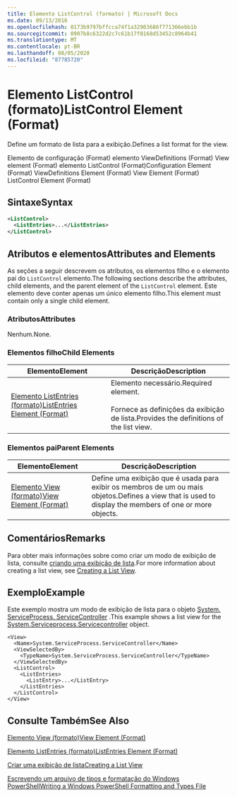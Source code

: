 ```yaml
---
title: Elemento ListControl (formato) | Microsoft Docs
ms.date: 09/13/2016
ms.openlocfilehash: 0173b9797bffcca74f1a32903686f771366ebb1b
ms.sourcegitcommit: 0907b8c6322d2c7c61b17f8168d53452c8964b41
ms.translationtype: MT
ms.contentlocale: pt-BR
ms.lasthandoff: 08/05/2020
ms.locfileid: "87785720"
---
```

# <a name="listcontrol-element-format"></a><span data-ttu-id="960d8-102">Elemento ListControl (formato)</span><span class="sxs-lookup"><span data-stu-id="960d8-102">ListControl Element (Format)</span></span>

<span data-ttu-id="960d8-103">Define um formato de lista para a exibição.</span><span class="sxs-lookup"><span data-stu-id="960d8-103">Defines a list format for the view.</span></span>

<span data-ttu-id="960d8-104">Elemento de configuração (Format) elemento ViewDefinitions (Format) View element (Format) elemento ListControl (Format)</span><span class="sxs-lookup"><span data-stu-id="960d8-104">Configuration Element (Format) ViewDefinitions Element (Format) View Element (Format) ListControl Element (Format)</span></span>

## <a name="syntax"></a><span data-ttu-id="960d8-105">Sintaxe</span><span class="sxs-lookup"><span data-stu-id="960d8-105">Syntax</span></span>

```xml
<ListControl>
  <ListEntries>...</ListEntries>
</ListControl>

```

## <a name="attributes-and-elements"></a><span data-ttu-id="960d8-106">Atributos e elementos</span><span class="sxs-lookup"><span data-stu-id="960d8-106">Attributes and Elements</span></span>

<span data-ttu-id="960d8-107">As seções a seguir descrevem os atributos, os elementos filho e o elemento pai do `ListControl` elemento.</span><span class="sxs-lookup"><span data-stu-id="960d8-107">The following sections describe the attributes, child elements, and the parent element of the `ListControl` element.</span></span> <span data-ttu-id="960d8-108">Este elemento deve conter apenas um único elemento filho.</span><span class="sxs-lookup"><span data-stu-id="960d8-108">This element must contain only a single child element.</span></span>

### <a name="attributes"></a><span data-ttu-id="960d8-109">Atributos</span><span class="sxs-lookup"><span data-stu-id="960d8-109">Attributes</span></span>

<span data-ttu-id="960d8-110">Nenhum.</span><span class="sxs-lookup"><span data-stu-id="960d8-110">None.</span></span>

### <a name="child-elements"></a><span data-ttu-id="960d8-111">Elementos filho</span><span class="sxs-lookup"><span data-stu-id="960d8-111">Child Elements</span></span>

|<span data-ttu-id="960d8-112">Elemento</span><span class="sxs-lookup"><span data-stu-id="960d8-112">Element</span></span>|<span data-ttu-id="960d8-113">Descrição</span><span class="sxs-lookup"><span data-stu-id="960d8-113">Description</span></span>|
|-------------|-----------------|
|[<span data-ttu-id="960d8-114">Elemento ListEntries (formato)</span><span class="sxs-lookup"><span data-stu-id="960d8-114">ListEntries Element (Format)</span></span>](./listentries-element-for-listcontrol-format.md)|<span data-ttu-id="960d8-115">Elemento necessário.</span><span class="sxs-lookup"><span data-stu-id="960d8-115">Required element.</span></span><br /><br /> <span data-ttu-id="960d8-116">Fornece as definições da exibição de lista.</span><span class="sxs-lookup"><span data-stu-id="960d8-116">Provides the definitions of the list view.</span></span>|

### <a name="parent-elements"></a><span data-ttu-id="960d8-117">Elementos pai</span><span class="sxs-lookup"><span data-stu-id="960d8-117">Parent Elements</span></span>

|<span data-ttu-id="960d8-118">Elemento</span><span class="sxs-lookup"><span data-stu-id="960d8-118">Element</span></span>|<span data-ttu-id="960d8-119">Descrição</span><span class="sxs-lookup"><span data-stu-id="960d8-119">Description</span></span>|
|-------------|-----------------|
|[<span data-ttu-id="960d8-120">Elemento View (formato)</span><span class="sxs-lookup"><span data-stu-id="960d8-120">View Element (Format)</span></span>](./view-element-format.md)|<span data-ttu-id="960d8-121">Define uma exibição que é usada para exibir os membros de um ou mais objetos.</span><span class="sxs-lookup"><span data-stu-id="960d8-121">Defines a view that is used to display the members of one or more objects.</span></span>|

## <a name="remarks"></a><span data-ttu-id="960d8-122">Comentários</span><span class="sxs-lookup"><span data-stu-id="960d8-122">Remarks</span></span>

<span data-ttu-id="960d8-123">Para obter mais informações sobre como criar um modo de exibição de lista, consulte [criando uma exibição de lista](./creating-a-list-view.md).</span><span class="sxs-lookup"><span data-stu-id="960d8-123">For more information about creating a list view, see [Creating a List View](./creating-a-list-view.md).</span></span>

## <a name="example"></a><span data-ttu-id="960d8-124">Exemplo</span><span class="sxs-lookup"><span data-stu-id="960d8-124">Example</span></span>

<span data-ttu-id="960d8-125">Este exemplo mostra um modo de exibição de lista para o objeto [System. ServiceProcess. ServiceController](/dotnet/api/System.ServiceProcess.ServiceController) .</span><span class="sxs-lookup"><span data-stu-id="960d8-125">This example shows a list view for the [System.Serviceprocess.Servicecontroller](/dotnet/api/System.ServiceProcess.ServiceController) object.</span></span>

```
<View>
  <Name>System.ServiceProcess.ServiceController</Name>
  <ViewSelectedBy>
    <TypeName>System.ServiceProcess.ServiceController</TypeName>
  </ViewSelectedBy>
  <ListControl>
    <ListEntries>
      <ListEntry>...</ListEntry>
    </ListEntries>
  </ListControl>
</View>
```

## <a name="see-also"></a><span data-ttu-id="960d8-126">Consulte Também</span><span class="sxs-lookup"><span data-stu-id="960d8-126">See Also</span></span>

[<span data-ttu-id="960d8-127">Elemento View (formato)</span><span class="sxs-lookup"><span data-stu-id="960d8-127">View Element (Format)</span></span>](./view-element-format.md)

[<span data-ttu-id="960d8-128">Elemento ListEntries (formato)</span><span class="sxs-lookup"><span data-stu-id="960d8-128">ListEntries Element (Format)</span></span>](./listentries-element-for-listcontrol-format.md)

[<span data-ttu-id="960d8-129">Criar uma exibição de lista</span><span class="sxs-lookup"><span data-stu-id="960d8-129">Creating a List View</span></span>](./creating-a-list-view.md)

[<span data-ttu-id="960d8-130">Escrevendo um arquivo de tipos e formatação do Windows PowerShell</span><span class="sxs-lookup"><span data-stu-id="960d8-130">Writing a Windows PowerShell Formatting and Types File</span></span>](./writing-a-powershell-formatting-file.md)
